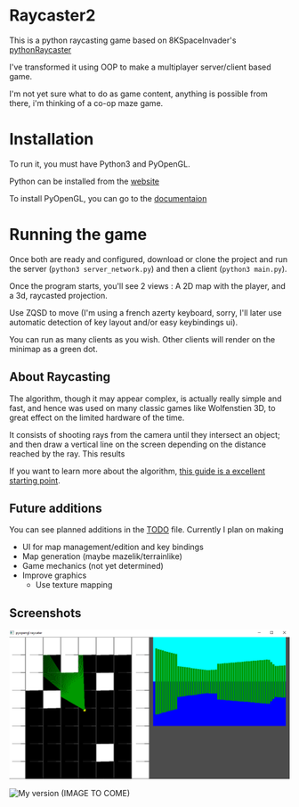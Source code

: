 # Raycaster2

This is a python raycasting game based on 8KSpaceInvader's  [pythonRaycaster](https://github.com/ARYANTECH123/pythonRaycaster)

I've transformed it using OOP to make a multiplayer server/client based game.

I'm not yet sure what to do as game content, anything is possible from there, i'm thinking of a co-op maze game.

# Installation

To run it, you must have Python3 and PyOpenGL.

Python can be installed from the [website](python.org)

To install PyOpenGL, you can go to the [documentaion](http://pyopengl.sourceforge.net/documentation/index.html)


# Running the game

Once both are ready and configured, download or clone the project and run the server (`python3 server_network.py`) and then a client (`python3 main.py`).

Once the program starts, you'll  see 2 views : A 2D map with the player, and a 3d, raycasted projection.

Use ZQSD to move (I'm using a french azerty keyboard, sorry, I'll later use automatic detection of key layout and/or easy keybindings ui).

You can run as many clients as you wish. Other clients will render on the minimap as a green dot.

## About Raycasting

The algorithm, though it may appear complex, is actually really simple and fast, and hence was used on many classic games like Wolfenstien 3D, to great effect on the limited hardware of the time.

It consists of shooting rays from the camera until they intersect an object; and then draw a vertical line on the screen depending on the distance reached by the ray. This results

If you want to learn more about the algorithm, [this guide is a excellent starting point](https://permadi.com/1996/05/ray-casting-tutorial-1/#INTRODUCTION).

## Future additions

You can see planned additions in the [TODO](./TODO) file.
Currently I plan on making
- UI for map management/edition and key bindings
- Map generation (maybe mazelik/terrainlike)
- Game mechanics (not yet determined)
- Improve graphics
  - Use texture mapping

## Screenshots
![8kSpaceInvader's old version](https://github.com/ARYANTECH123/pythonRaycaster/blob/main/image.png)

![My version (IMAGE TO COME)]()
